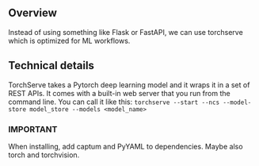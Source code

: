 ## Overview

Instead of using something like Flask or FastAPI, we can use torchserve which is optimized for ML workflows.

## Technical details

TorchServe takes a Pytorch deep learning model and it wraps it in a set of REST APIs. It comes with a built-in web server that you run from the command line. You can call it like this:
`torchserve --start --ncs --model-store model_store --models <model_name>`

### IMPORTANT

When installing, add captum and PyYAML to dependencies. Maybe also torch and torchvision.
